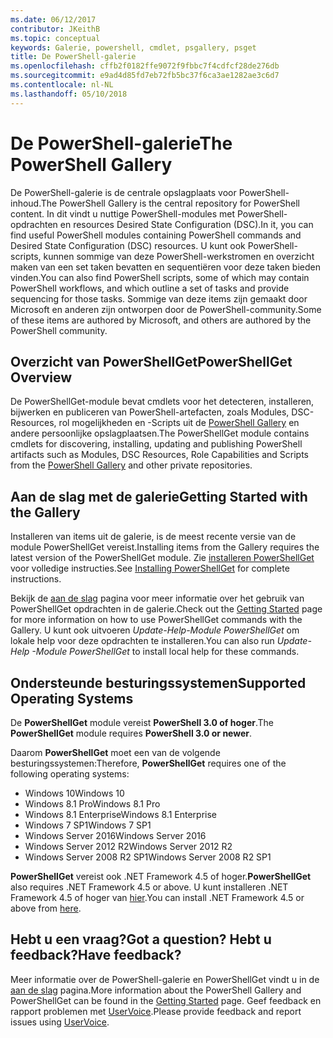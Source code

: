 ```yaml
---
ms.date: 06/12/2017
contributor: JKeithB
ms.topic: conceptual
keywords: Galerie, powershell, cmdlet, psgallery, psget
title: De PowerShell-galerie
ms.openlocfilehash: cffb2f0182ffe9072f9fbbc7f4cdfcf28de276db
ms.sourcegitcommit: e9ad4d85fd7eb72fb5bc37f6ca3ae1282ae3c6d7
ms.contentlocale: nl-NL
ms.lasthandoff: 05/10/2018
---
```

# <a name="the-powershell-gallery"></a><span data-ttu-id="cdc7a-103">De PowerShell-galerie</span><span class="sxs-lookup"><span data-stu-id="cdc7a-103">The PowerShell Gallery</span></span>

<span data-ttu-id="cdc7a-104">De PowerShell-galerie is de centrale opslagplaats voor PowerShell-inhoud.</span><span class="sxs-lookup"><span data-stu-id="cdc7a-104">The PowerShell Gallery is the central repository for PowerShell content.</span></span> <span data-ttu-id="cdc7a-105">In dit vindt u nuttige PowerShell-modules met PowerShell-opdrachten en resources Desired State Configuration (DSC).</span><span class="sxs-lookup"><span data-stu-id="cdc7a-105">In it, you can find useful PowerShell modules containing PowerShell commands and Desired State Configuration (DSC) resources.</span></span>
<span data-ttu-id="cdc7a-106">U kunt ook PowerShell-scripts, kunnen sommige van deze PowerShell-werkstromen en overzicht maken van een set taken bevatten en sequentiëren voor deze taken bieden vinden.</span><span class="sxs-lookup"><span data-stu-id="cdc7a-106">You can also find PowerShell scripts, some of which may contain PowerShell workflows, and which outline a set of tasks and provide sequencing for those tasks.</span></span> <span data-ttu-id="cdc7a-107">Sommige van deze items zijn gemaakt door Microsoft en anderen zijn ontworpen door de PowerShell-community.</span><span class="sxs-lookup"><span data-stu-id="cdc7a-107">Some of these items are authored by Microsoft, and others are authored by the PowerShell community.</span></span>

## <a name="powershellget-overview"></a><span data-ttu-id="cdc7a-108">Overzicht van PowerShellGet</span><span class="sxs-lookup"><span data-stu-id="cdc7a-108">PowerShellGet Overview</span></span>

<span data-ttu-id="cdc7a-109">De PowerShellGet-module bevat cmdlets voor het detecteren, installeren, bijwerken en publiceren van PowerShell-artefacten, zoals Modules, DSC-Resources, rol mogelijkheden en -Scripts uit de [PowerShell Gallery](https://www.PowerShellGallery.com) en andere persoonlijke opslagplaatsen.</span><span class="sxs-lookup"><span data-stu-id="cdc7a-109">The PowerShellGet module contains cmdlets for discovering, installing, updating and publishing PowerShell artifacts such as Modules, DSC Resources, Role Capabilities and Scripts from the [PowerShell Gallery](https://www.PowerShellGallery.com) and other private repositories.</span></span>

## <a name="getting-started-with-the-gallery"></a><span data-ttu-id="cdc7a-110">Aan de slag met de galerie</span><span class="sxs-lookup"><span data-stu-id="cdc7a-110">Getting Started with the Gallery</span></span>

<span data-ttu-id="cdc7a-111">Installeren van items uit de galerie, is de meest recente versie van de module PowerShellGet vereist.</span><span class="sxs-lookup"><span data-stu-id="cdc7a-111">Installing items from the Gallery requires the latest version of the PowerShellGet module.</span></span>
<span data-ttu-id="cdc7a-112">Zie [installeren PowerShellGet](installing-psget.md) voor volledige instructies.</span><span class="sxs-lookup"><span data-stu-id="cdc7a-112">See [Installing PowerShellGet](installing-psget.md) for complete instructions.</span></span>

<span data-ttu-id="cdc7a-113">Bekijk de [aan de slag](getting-started.md) pagina voor meer informatie over het gebruik van PowerShellGet opdrachten in de galerie.</span><span class="sxs-lookup"><span data-stu-id="cdc7a-113">Check out the [Getting Started](getting-started.md) page for more information on how to use PowerShellGet commands with the Gallery.</span></span> <span data-ttu-id="cdc7a-114">U kunt ook uitvoeren *Update-Help-Module PowerShellGet* om lokale help voor deze opdrachten te installeren.</span><span class="sxs-lookup"><span data-stu-id="cdc7a-114">You can also run *Update-Help -Module PowerShellGet* to install local help for these commands.</span></span>

## <a name="supported-operating-systems"></a><span data-ttu-id="cdc7a-115">Ondersteunde besturingssystemen</span><span class="sxs-lookup"><span data-stu-id="cdc7a-115">Supported Operating Systems</span></span>

<span data-ttu-id="cdc7a-116">De **PowerShellGet** module vereist **PowerShell 3.0 of hoger**.</span><span class="sxs-lookup"><span data-stu-id="cdc7a-116">The **PowerShellGet** module requires **PowerShell 3.0 or newer**.</span></span>

<span data-ttu-id="cdc7a-117">Daarom **PowerShellGet** moet een van de volgende besturingssystemen:</span><span class="sxs-lookup"><span data-stu-id="cdc7a-117">Therefore, **PowerShellGet** requires one of the following operating systems:</span></span>

- <span data-ttu-id="cdc7a-118">Windows 10</span><span class="sxs-lookup"><span data-stu-id="cdc7a-118">Windows 10</span></span>
- <span data-ttu-id="cdc7a-119">Windows 8.1 Pro</span><span class="sxs-lookup"><span data-stu-id="cdc7a-119">Windows 8.1 Pro</span></span>
- <span data-ttu-id="cdc7a-120">Windows 8.1 Enterprise</span><span class="sxs-lookup"><span data-stu-id="cdc7a-120">Windows 8.1 Enterprise</span></span>
- <span data-ttu-id="cdc7a-121">Windows 7 SP1</span><span class="sxs-lookup"><span data-stu-id="cdc7a-121">Windows 7 SP1</span></span>
- <span data-ttu-id="cdc7a-122">Windows Server 2016</span><span class="sxs-lookup"><span data-stu-id="cdc7a-122">Windows Server 2016</span></span>
- <span data-ttu-id="cdc7a-123">Windows Server 2012 R2</span><span class="sxs-lookup"><span data-stu-id="cdc7a-123">Windows Server 2012 R2</span></span>
- <span data-ttu-id="cdc7a-124">Windows Server 2008 R2 SP1</span><span class="sxs-lookup"><span data-stu-id="cdc7a-124">Windows Server 2008 R2 SP1</span></span>

<span data-ttu-id="cdc7a-125">**PowerShellGet** vereist ook .NET Framework 4.5 of hoger.</span><span class="sxs-lookup"><span data-stu-id="cdc7a-125">**PowerShellGet** also requires .NET Framework 4.5 or above.</span></span> <span data-ttu-id="cdc7a-126">U kunt installeren .NET Framework 4.5 of hoger van [hier](https://msdn.microsoft.com/library/5a4x27ek.aspx).</span><span class="sxs-lookup"><span data-stu-id="cdc7a-126">You can install .NET Framework 4.5 or above from [here](https://msdn.microsoft.com/library/5a4x27ek.aspx).</span></span>

## <a name="got-a-question-have-feedback"></a><span data-ttu-id="cdc7a-127">Hebt u een vraag?</span><span class="sxs-lookup"><span data-stu-id="cdc7a-127">Got a question?</span></span> <span data-ttu-id="cdc7a-128">Hebt u feedback?</span><span class="sxs-lookup"><span data-stu-id="cdc7a-128">Have feedback?</span></span>

<span data-ttu-id="cdc7a-129">Meer informatie over de PowerShell-galerie en PowerShellGet vindt u in de [aan de slag](getting-started.md) pagina.</span><span class="sxs-lookup"><span data-stu-id="cdc7a-129">More information about the PowerShell Gallery and PowerShellGet can be found in the [Getting Started](getting-started.md) page.</span></span> <span data-ttu-id="cdc7a-130">Geef feedback en rapport problemen met [UserVoice](http://windowsserver.uservoice.com/forums/301869-powershell).</span><span class="sxs-lookup"><span data-stu-id="cdc7a-130">Please provide feedback and report issues using [UserVoice](http://windowsserver.uservoice.com/forums/301869-powershell).</span></span>